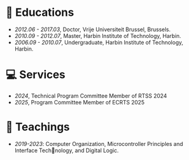 
# 📖 Educations
- *2012.06 - 2017.03*, Doctor, Vrije Universiteit Brussel, Brussels.
- *2010.09 - 2012.07*, Master, Harbin Institute of Technology, Harbin.
- *2006.09 - 2010.07*, Undergraduate, Harbin Institute of Technology, Harbin.

# 💻 Services
- *2024*, Technical Program Committee Member of RTSS 2024
- *2025*, Program Committee Member of ECRTS 2025

# 📖 Teachings
- *2019-2023*: Computer Organization, Microcontroller Principles and Interface Technology, and Digital Logic.
